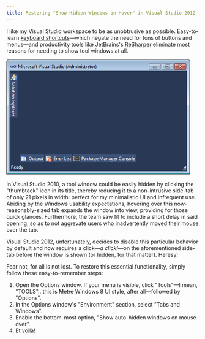 ```yaml
---
title: Restoring "Show Hidden Windows on Hover" in Visual Studio 2012
---
```


I like my Visual Studio workspace to be as unobtrusive as possible. Easy-to-learn [keyboard shortcuts][1]&mdash;which negate the need for tons of buttons and menus&mdash;and productivity tools like JetBrains's [ReSharper][2] eliminate most reasons for needing to show tool windows at all.

![My minimalistic view of the world through Visual Studio 2010][a]

In Visual Studio 2010, a tool window could be easily hidden by clicking the "thumbtack" icon in its title, thereby reducing it to a non-intrusive side-tab of only 21 pixels in width: perfect for my minimalistic UI and infrequent use. Abiding by the Windows usability expectations, hovering over this now-reasonably-sized tab expands the window into view, providing for those quick glances. Furthermore, the team saw fit to include a short delay in said opening, so as to not aggrevate users who inadvertently moved their mouse over the tab.

Visual Studio 2012, unfortunately, decides to disable this particular behavior by default and now requires a click&mdash;*a click!*&mdash;on the aforementioned side-tab before the window is shown (or hidden, for that matter). Heresy!

Fear not, for all is not lost. To restore this essential functionality, simply follow these easy-to-remember steps:

1. Open the Options window. If your menu is visible, click "Tools"&mdash;I mean, "TOOLS"...this is <strike>Metro</strike> Windows 8 UI style, after all&mdash;followed by "Options".
2. In the Options window's "Environment" section, select "Tabs and Windows".
3. Enable the bottom-most option, "Show auto-hidden windows on mouse over".
4. Et voil&#0224;!

[1]: http://msdn.microsoft.com/en-us/library/da5kh0wa.aspx
[2]: http://www.jetbrains.com/resharper/

[a]: /css/images/blog/2012-08-23-01.png
